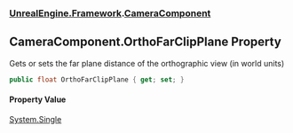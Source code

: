 ### [UnrealEngine.Framework](./UnrealEngine-Framework.md 'UnrealEngine.Framework').[CameraComponent](./CameraComponent.md 'UnrealEngine.Framework.CameraComponent')
## CameraComponent.OrthoFarClipPlane Property
Gets or sets the far plane distance of the orthographic view (in world units)  
```csharp
public float OrthoFarClipPlane { get; set; }
```
#### Property Value
[System.Single](https://docs.microsoft.com/en-us/dotnet/api/System.Single 'System.Single')  
